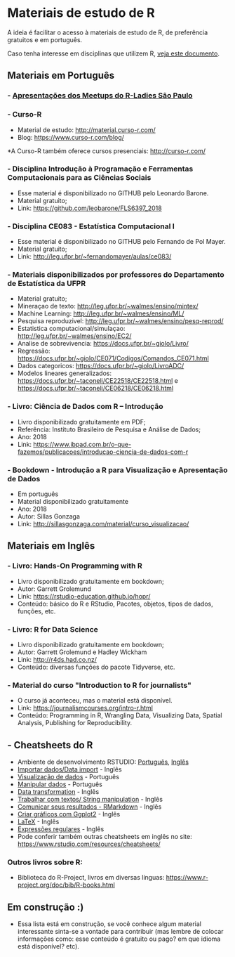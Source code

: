 # Materiais de estudo de R 

A ideia é facilitar o acesso à materiais de estudo de R, de preferência gratuitos e em português. 

Caso tenha interesse em  disciplinas que utilizem R, [veja este documento](https://github.com/beatrizmilz/materiais_estudo_R/blob/master/disciplinas.md).

## Materiais em Português

### - [Apresentações dos Meetups do R-Ladies São Paulo](https://github.com/rladies/meetup-presentations_sao-paulo/blob/master/README.md)

### - Curso-R
- Material de estudo: http://material.curso-r.com/
- Blog: https://www.curso-r.com/blog/

*A Curso-R também oferece cursos presenciais: http://curso-r.com/

### - Disciplina Introdução à Programação e Ferramentas Computacionais para as Ciências Sociais
- Esse material é disponibilizado no GITHUB pelo Leonardo Barone. 
- Material gratuito;
- Link: https://github.com/leobarone/FLS6397_2018

### - Disciplina CE083 - Estatística Computacional I
- Esse material é disponibilizado no GITHUB pelo  Fernando de Pol Mayer. 
- Material gratuito;
- Link: http://leg.ufpr.br/~fernandomayer/aulas/ce083/

### - Materiais disponibilizados por professores do Departamento de Estatística da UFPR
- Material gratuito;
- Mineraçao de texto: http://leg.ufpr.br/~walmes/ensino/mintex/
- Machine Learning: http://leg.ufpr.br/~walmes/ensino/ML/
- Pesquisa reproduzivel: http://leg.ufpr.br/~walmes/ensino/pesq-reprod/
- Estatistica computacional/simulaçao: http://leg.ufpr.br/~walmes/ensino/EC2/
- Analise de sobrevivencia: https://docs.ufpr.br/~giolo/Livro/
- Regressão: https://docs.ufpr.br/~giolo/CE071/Codigos/Comandos_CE071.html
- Dados categoricos: https://docs.ufpr.br/~giolo/LivroADC/
- Modelos lineares generalizados: https://docs.ufpr.br/~taconeli/CE22518/CE22518.html e https://docs.ufpr.br/~taconeli/CE06218/CE06218.html


### - Livro: Ciência de Dados com R – Introdução
- Livro disponibilizado gratuitamente em PDF;
- Referência: Instituto Brasileiro de Pesquisa e Análise de Dados;
- Ano: 2018
- Link: https://www.ibpad.com.br/o-que-fazemos/publicacoes/introducao-ciencia-de-dados-com-r


### - Bookdown - Introdução a R para Visualização e Apresentação de Dados
- Em português
- Material disponibilizado gratuitamente
- Ano: 2018
- Autor: Sillas Gonzaga
- Link: http://sillasgonzaga.com/material/curso_visualizacao/

## Materiais em Inglês

### - Livro: Hands-On Programming with R
- Livro disponibilizado gratuitamente em bookdown; 
- Autor: Garrett Grolemund
- Link: https://rstudio-education.github.io/hopr/
- Conteúdo: básico do R e RStudio, Pacotes, objetos, tipos de dados, funções, etc.

### - Livro: R for Data Science
- Livro disponibilizado gratuitamente em bookdown; 
- Autor: Garrett Grolemund e Hadley Wickham
- Link: http://r4ds.had.co.nz/
- Conteúdo: diversas funções do pacote Tidyverse, etc.


### - Material do curso "Introduction to R for journalists"
- O curso já aconteceu, mas o material está disponível.
- Link: https://journalismcourses.org/intro-r.html
- Conteúdo: Programming in R, Wrangling Data, Visualizing Data, Spatial Analysis, Publishing for Reproducibility.


## - Cheatsheets do R
- Ambiente de desenvolvimento RSTUDIO: [Português](https://github.com/rstudio/cheatsheets/raw/master/translations/portuguese/rstudio-IDE-cheatsheet-portuguese.pdf), [Inglês](https://github.com/rstudio/cheatsheets/raw/master/rstudio-ide.pdf)
- [Importar dados/Data import](https://github.com/rstudio/cheatsheets/raw/master/data-import.pdf) - Inglês
- [Visualização de dados](https://github.com/rstudio/cheatsheets/raw/master/translations/portuguese/ggplot2-cheatsheet-portuguese.pdf) - Português
- [Manipular dados](https://github.com/rstudio/cheatsheets/raw/master/translations/portuguese/data-wrangling-cheatsheet-portuguese.pdf) - Português
- [Data transformation](https://github.com/rstudio/cheatsheets/raw/master/data-transformation.pdf) - Inglês
- [Trabalhar com textos/ String manipulation](https://github.com/rstudio/cheatsheets/raw/master/strings.pdf) - Inglês
- [Comunicar seus resultados - RMarkdown](https://github.com/rstudio/cheatsheets/raw/master/rmarkdown-2.0.pdf) - Inglês
- [Criar gráficos com Ggplot2](https://github.com/rstudio/cheatsheets/raw/master/data-visualization-2.1.pdf) - Inglês
- [LaTeX](https://wch.github.io/latexsheet/) - Inglês
- [Expressões regulares](https://github.com/rstudio/cheatsheets/raw/master/regex.pdf) - Inglês
- Pode conferir também outras cheatsheets em inglês no site: https://www.rstudio.com/resources/cheatsheets/ 

### Outros livros sobre R:
- Biblioteca do R-Project, livros em diversas línguas: https://www.r-project.org/doc/bib/R-books.html

## Em construção :)
- Essa lista está em construção, se você conhece algum material interessante sinta-se a vontade para contribuir (mas lembre de colocar informações como: esse conteúdo é gratuito ou pago? em que idioma está disponível? etc).
